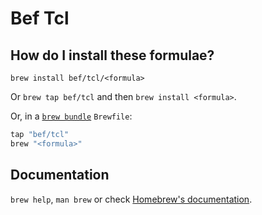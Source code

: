 # Bef Tcl

## How do I install these formulae?

`brew install bef/tcl/<formula>`

Or `brew tap bef/tcl` and then `brew install <formula>`.

Or, in a [`brew bundle`](https://github.com/Homebrew/homebrew-bundle) `Brewfile`:

```ruby
tap "bef/tcl"
brew "<formula>"
```

## Documentation

`brew help`, `man brew` or check [Homebrew's documentation](https://docs.brew.sh).

